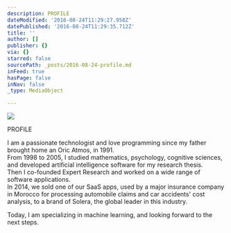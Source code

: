 ```yaml
---
description: PROFILE
dateModified: '2016-08-24T11:29:27.958Z'
datePublished: '2016-08-24T11:29:35.712Z'
title: ''
author: []
publisher: {}
via: {}
starred: false
sourcePath: _posts/2016-08-24-profile.md
inFeed: true
hasPage: false
inNav: false
_type: MediaObject

---
```

![](https://the-grid-user-content.s3-us-west-2.amazonaws.com/e5b395b4-4458-489a-84bb-e97f1a123346.png)

PROFILE

I am a passionate technologist and love programming since my father brought home an Oric Atmos, in 1991\.  
From 1998 to 2005, I studied mathematics, psychology, cognitive sciences, and developed artificial intelligence software for my research thesis.  
Then I co-founded Expert Research and worked on a wide range of software applications.  
In 2014, we sold one of our SaaS apps, used by a major insurance company in Morocco for processing automobile claims and car accidents' cost analysis, to a brand of Solera, the global leader in this industry.

Today, I am specializing in machine learning, and looking forward to the next steps.